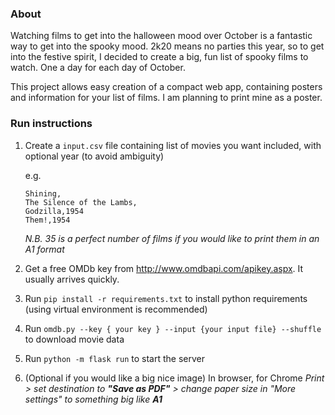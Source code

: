 ### About
Watching films to get into the halloween mood over October is a fantastic way to get into the spooky mood.
2k20 means no parties this year, so to get into the festive spirit, I decided to create a big, fun list of
spooky films to watch. One a day for each day of October.

This project allows easy creation of a compact web app, containing posters and information for your list
of films. I am planning to print mine as a poster.

### Run instructions

1. Create a `input.csv` file containing list of movies you want included, with optional year (to avoid ambiguity)

    e.g. 
    ```csv name: input.csv
   Shining,
    The Silence of the Lambs,
    Godzilla,1954
    Them!,1954
   ``` 
   *N.B. 35 is a perfect number of films if you would like to print them in an A1 format*
2. Get a free OMDb key from http://www.omdbapi.com/apikey.aspx. It usually arrives quickly.
3. Run `pip install -r requirements.txt` to install python requirements (using virtual environment is recommended)
4. Run `omdb.py --key { your key } --input {your input file} --shuffle` to download movie data
5. Run `python -m flask run` to start the server
6. (Optional if you would like a big nice image) In browser, for Chrome
*Print > set destination to **"Save as PDF"** > change paper size in "More settings" to something big like **A1***